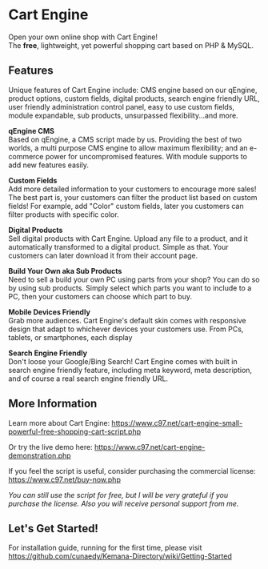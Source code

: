 # Cart Engine
Open your own online shop with Cart Engine!\
The **free**, lightweight, yet powerful shopping cart based on PHP & MySQL.

## Features
Unique features of Cart Engine include: CMS engine based on our qEngine, product options, custom fields, digital products, search engine friendly URL, user friendly administration control panel, easy to use custom fields, module expandable, sub products, unsurpassed flexibility...and more.

**qEngine CMS**\
Based on qEngine, a CMS script made by us. Providing the best of two worlds, a multi purpose CMS engine to allow maximum flexibility; and an e-commerce power for uncompromised features. With module supports to add new features easily.

**Custom Fields**\
Add more detailed information to your customers to encourage more sales! The best part is, your customers can filter the product list based on custom fields! For example, add "Color" custom fields, later you customers can filter products with specific color.

**Digital Products**\
Sell digital products with Cart Engine. Upload any file to a product, and it automatically transformed to a digital product. Simple as that. Your customers can later download it from their account page.

**Build Your Own aka Sub Products**\
Need to sell a build your own PC using parts from your shop? You can do so by using sub products. Simply select which parts you want to include to a PC, then your customers can choose which part to buy.

**Mobile Devices Friendly**\
Grab more audiences. Cart Engine's default skin comes with responsive design that adapt to whichever devices your customers use. From PCs, tablets, or smartphones, each display

**Search Engine Friendly**\
Don't loose your Google/Bing Search! Cart Engine comes with built in search engine friendly feature, including meta keyword, meta description, and of course a real search engine friendly URL.

## More Information
Learn more about Cart Engine: https://www.c97.net/cart-engine-small-powerful-free-shopping-cart-script.php

Or try the live demo here: https://www.c97.net/cart-engine-demonstration.php

If you feel the script is useful, consider purchasing the commercial license: https://www.c97.net/buy-now.php

*You can still use the script for free, but I will be very grateful if you purchase the license. Also you will receive personal support from me.*

## Let's Get Started!
For installation guide, running for the first time, please visit https://github.com/cunaedy/Kemana-Directory/wiki/Getting-Started
